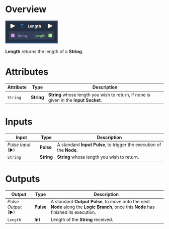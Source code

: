 # Overview

![The Length Node.](../../.gitbook/assets/node-length.png)

**Length** returns the length of a **String**.

# Attributes

|Attribute|Type|Description|
|---|---|---|
| `String` | **String** | **String** whose length you wish to return, if none is given in the **Input Socket**. |

# Inputs

|Input|Type|Description|
|---|---|---|
|*Pulse Input* (►)|**Pulse**|A standard **Input Pulse**, to trigger the execution of the **Node**.|
| `String` | **String** | **String** whose length you wish to return. |

# Outputs

|Output|Type|Description|
|---|---|---|
|*Pulse Output* (►)|**Pulse**|A standard **Output Pulse**, to move onto the next **Node** along the **Logic Branch**, once this **Node** has finished its execution.|
| `Length` | **Int** | Length of the **String** received. |




